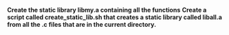 **Create the static library libmy.a containing all the functions**
**Create a script called create_static_lib.sh that creates a static library called liball.a from all the .c files that are in the current directory.**
